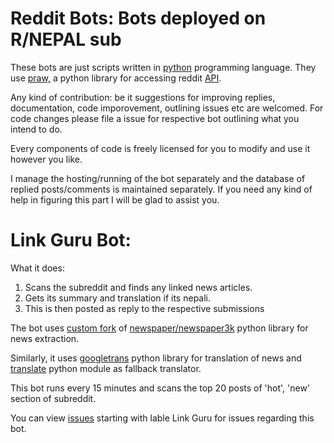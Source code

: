 Reddit Bots: Bots deployed on R/NEPAL sub
========================================

These bots are just scripts written in [python](https://python.org) programming language.
They use [praw,](http://praw.readthedocs.io) a python library for accessing reddit [API](https://google.com/search?q=What+is+application+programming+interface).

Any kind of contribution: be it suggestions for improving replies, documentation, code imporovement, outlining issues etc are welcomed. 
For code changes please file a issue for respective bot outlining what you intend to do.

Every components of code is freely licensed for you to modify and use it however you like. 

I manage the hosting/running of the bot separately and the database of replied posts/comments is maintained separately. If you need any kind of help in figuring this part I will be glad to assist you.

# Link Guru Bot:
What it does:

1. Scans the subreddit and finds any linked news articles.
2. Gets its summary and translation if its nepali.
3. This is then posted as reply to the respective submissions

The bot uses [custom fork](https://github.com/pykancha/newspaper3k_wrapper) of [newspaper/newspaper3k](https://github.com/codelucas/newspaper) python library for news extraction. 

Similarly, it uses [googletrans](https://github.com/ssut/py-googletrans) python library for translation of news and [translate](https://github.com/terryyin/translate-python) python module as fallback translator.

This bot runs every 15 minutes and scans the top 20 posts of 'hot', 'new' section of subreddit.

You can view [issues](https://github.com/pykancha/reddit-bots/issues?q=is%3Aopen+is%3Aissue+label%3A%22Link+Guru%22) starting with lable Link Guru for issues regarding this bot.
